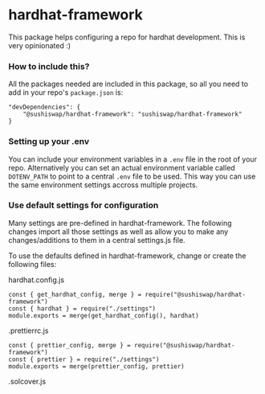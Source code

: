 # hardhat-framework
 
This package helps configuring a repo for hardhat development. This is very opinionated :)

### How to include this?
All the packages needed are included in this package, so all you need to add in your repo's `package.json` is:

```
"devDependencies": {
    "@sushiswap/hardhat-framework": "sushiswap/hardhat-framework"
}
```

### Setting up your .env
You can include your environment variables in a `.env` file in the root of your repo. Alternatively you can set an actual environment variable called `DOTENV_PATH` to point to a central `.env` file to be used. This way you can use the same environment settings accross multiple projects.

### Use default settings for configuration
Many settings are pre-defined in hardhat-framework. The following changes import all those settings as well as allow you to make any changes/additions to them in a central settings.js file.

To use the defaults defined in hardhat-framework, change or create the following files:

hardhat.config.js
```
const { get_hardhat_config, merge } = require("@sushiswap/hardhat-framework")
const { hardhat } = require("./settings")
module.exports = merge(get_hardhat_config(), hardhat)
```

.prettierrc.js
```
const { prettier_config, merge } = require("@sushiswap/hardhat-framework")
const { prettier } = require("./settings")
module.exports = merge(prettier_config, prettier)
```

.solcover.js
```

```